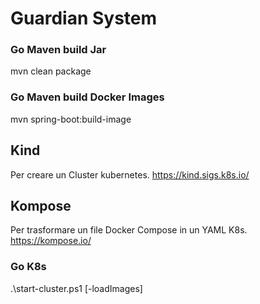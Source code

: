 # Guardian System

### Go Maven build Jar
mvn clean package

### Go Maven build Docker Images
mvn spring-boot:build-image

## Kind
Per creare un Cluster kubernetes.
https://kind.sigs.k8s.io/

## Kompose
Per trasformare un file Docker Compose in un YAML K8s.
https://kompose.io/



### Go K8s

.\start-cluster.ps1 [-loadImages]

